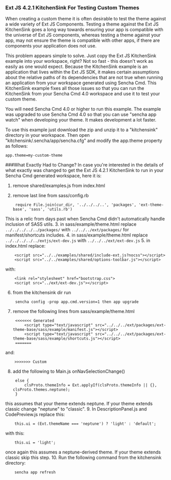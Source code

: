 ### Ext JS 4.2.1 KitchenSink For Testing Custom Themes

When creating a custom theme it is often desirable to test the theme against a wide
variety of Ext JS Components.  Testing a theme against the Ext JS KitchenSink
goes a long way towards ensuring your app is compatible with the universe of
Ext JS components, whereas testing a theme against your app, may not ensure
the theme is compatible with other apps, if there are components your application
does not use.

This problem appears simple to solve.  Just copy the Ext JS KitchenSink example
into your workspace, right?  Not so fast - this doesn't work as easily as one
would expect.  Because the KitchenSink example is an application that lives
within the Ext JS SDK, it makes certain assumptions about the relative paths
of its dependencies that are not true when running an application from your
workspace generated using Sencha Cmd.  This KitchenSink example fixes
all those issues so that you can run the KitchenSink from your Sencha Cmd
4.0 workspace and use it to test your custom theme.

You will need Sencha Cmd 4.0 or higher to run this example.  The example
was upgraded to use Sencha Cmd 4.0 so that you can use "sencha app watch"
when developing your theme.  It makes development a lot faster.

To use this example just download the zip and unzip it to a "kitchensink"
directory in your workspace.  Then open "kitchensink/.sencha/app/sencha.cfg"
and modify the app.theme property as follows:

    app.theme=my-custom-theme

###What Exactly Had to Change?
In case you're interested in the details of what exactly was changed to
get the Ext JS 4.2.1 KitchenSink to run in your Sencha Cmd generated workspace,
here it is:

1. remove shared/examples.js from index.html
2. remove last line from sass/config.rb

        require File.join(cur_dir, '../../../..', 'packages', 'ext-theme-base', 'sass', 'utils.rb')
This is a relic from days past when Sencha Cmd didn't automatically handle inclusion of SASS utils.
3. in sass/example/theme.html replace `../../../../../packages/` with `../../../ext/packages/` for manifest/shortcuts includes.
4. in sass/example/theme.html replace `../../../../../extjs/ext-dev.js` with `../../../ext/ext-dev.js`
5. in index.html replace:

        <script src="../../examples/shared/include-ext.js?nocss"></script>
        <script src="../../examples/shared/options-toolbar.js"></script>
with:

        <link rel="stylesheet" href="bootstrap.css">
        <script src="../ext/ext-dev.js"></script>
6. from the kitchensink dir run

        sencha config -prop app.cmd.version=1 then app upgrade
7. remove the following lines from sass/example/theme.html

        <<<<<<< Generated
            <script type="text/javascript" src="../../../ext/packages/ext-theme-base/sass/example/manifest.js"></script>
            <script type="text/javascript" src="../../../ext/packages/ext-theme-base/sass/example/shortcuts.js"></script>
        =======
and:

        >>>>>>> Custom
8. add the following to Main.js onNavSelectionChange()

        else {
            clsProto.themeInfo = Ext.applyIf(clsProto.themeInfo || {}, clsProto.themes.neptune);
        }
this assumes that your theme extends neptune.  If your theme extends classic change "neptune" to "classic".
9. In DescriptionPanel.js and CodePreview.js replace this:

        this.ui = (Ext.themeName === 'neptune') ? 'light' : 'default';
with this:

        this.ui = 'light';
once again this assumes a neptune-derived theme.  If your theme extends classic skip this step.
10. Run the following command from the kitchensink directory:

        sencha app refresh
